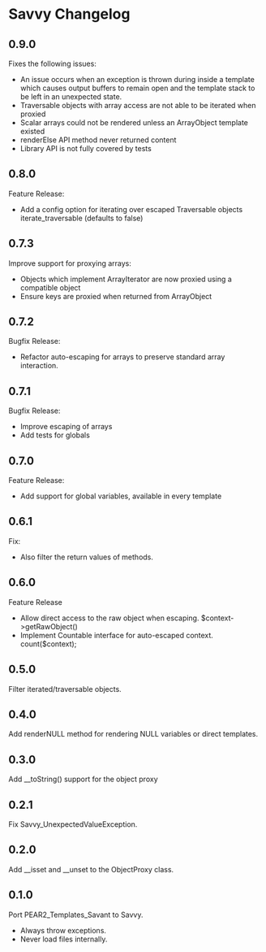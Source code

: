 # Savvy Changelog

## 0.9.0

Fixes the following issues:

* An issue occurs when an exception is thrown during inside a template which causes output buffers to remain open and the template stack to be left in an unexpected state.
* Traversable objects with array access are not able to be iterated when proxied
* Scalar arrays could not be rendered unless an ArrayObject template existed
* renderElse API method never returned content
* Library API is not fully covered by tests


## 0.8.0

Feature Release:

* Add a config option for iterating over escaped Traversable objects iterate_traversable (defaults to false)

## 0.7.3

Improve support for proxying arrays:

* Objects which implement ArrayIterator are now proxied using a compatible object
* Ensure keys are proxied when returned from ArrayObject

## 0.7.2

Bugfix Release:

* Refactor auto-escaping for arrays to preserve standard array interaction.

## 0.7.1

Bugfix Release:

* Improve escaping of arrays
* Add tests for globals


## 0.7.0

Feature Release:

* Add support for global variables, available in every template

## 0.6.1

Fix:

* Also filter the return values of methods.

## 0.6.0

Feature Release

* Allow direct access to the raw object when escaping. $context->getRawObject()
* Implement Countable interface for auto-escaped context. count($context);

## 0.5.0

Filter iterated/traversable objects.

## 0.4.0

Add renderNULL method for rendering NULL variables or direct templates.

## 0.3.0

Add __toString() support for the object proxy

## 0.2.1

Fix Savvy_UnexpectedValueException.

## 0.2.0

Add __isset and __unset to the ObjectProxy class.

## 0.1.0

Port PEAR2_Templates_Savant to Savvy.

* Always throw exceptions.
* Never load files internally.